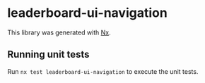 # leaderboard-ui-navigation

This library was generated with [Nx](https://nx.dev).

## Running unit tests

Run `nx test leaderboard-ui-navigation` to execute the unit tests.

